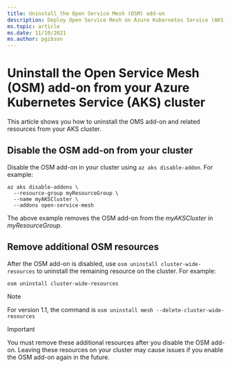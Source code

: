 ```yaml
---
title: Uninstall the Open Service Mesh (OSM) add-on
description: Deploy Open Service Mesh on Azure Kubernetes Service (AKS) using Azure CLI
ms.topic: article
ms.date: 11/10/2021
ms.author: pgibson
---
```


# Uninstall the Open Service Mesh (OSM) add-on from your Azure Kubernetes Service (AKS) cluster

This article shows you how to uninstall the OMS add-on and related resources from your AKS cluster.

## Disable the OSM add-on from your cluster

Disable the OSM add-on in your cluster using `az aks disable-addon`. For example:

```azurecli-interactive
az aks disable-addons \
  --resource-group myResourceGroup \
  --name myAKSCluster \
  --addons open-service-mesh
```

The above example removes the OSM add-on from the *myAKSCluster* in *myResourceGroup*.

## Remove additional OSM resources

After the OSM add-on is disabled, use `osm uninstall cluster-wide-resources` to uninstall the remaining resource on the cluster. For example:

```console
osm uninstall cluster-wide-resources
```

> [!NOTE]
> For version 1.1, the command is `osm uninstall mesh --delete-cluster-wide-resources`

> [!IMPORTANT]
> You must remove these additional resources after you disable the OSM add-on. Leaving these resources on your cluster may cause issues if you enable the OSM add-on again in the future.

